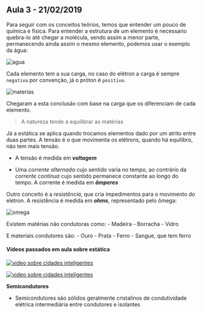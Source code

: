 ## Aula 3 - 21/02/2019

Para seguir com os conceitos teórios, temos que entender um pouco de química e física. Para entender a estrutura de um elemento é necessario quebra-lo até chegar a molécula, sendo assim a menor parte, permanecendo ainda assim o mesmo elemento, podemos usar o exemplo da água:

![agua](https://cmapspublic.ihmc.us/rid=1301817238268_1347664450_42111/Molecula%20agua.jpg)

Cada elemento tem a sua carga, no caso do elétron a carga é sempre `negativa` por convenção, já o próton é `positivo`. 

![materias](https://proxy.duckduckgo.com/iu/?u=https%3A%2F%2Fwww.mundovestibular.com.br%2Fcontent_images%2F1%2Ffisica%2Feletrons_livres1.gif&f=1)

Chegaram a esta conclusão com base na carga que os diferenciam de cada elemento. 

> A natureza tende a equilibrar as matérias

Já a estática se aplica quando trocamos elementos dado por um atrito entre duas partes.
A tensão é o que movimenta os elétrons, quando há equilibro, não tem mais tensão.

-   A tensão é medida em **_voltagem_**

-   Uma _corrente alternada_ cujo sentido varia no tempo, ao contrário da _corrente contínua_ cujo sentido permanece constante ao longo do tempo. A corrente é medida em **_âmperes_** 

Outro conceito é a _resistência_, que cria impedimentos para o movimento do elétron. A resistência é medida em **_ohms_**, representado pelo ômega:

![omega](https://proxy.duckduckgo.com/iu/?u=https%3A%2F%2Fupload.wikimedia.org%2Fwikipedia%2Fcommons%2F2%2F25%2FGreek_letter_omega.png&f=1)

Existem matérias não condutoras como:
    -   Madeira
    -   Borracha
    -   Vidro

E materiais condutores são:
    -   Ouro
    -   Prata
    -   Ferro
    -   Sangue, que tem ferro

#### Vídeos passados em aula sobre estática

 [![video sobre cidades inteligentes](https://img.youtube.com/vi/vKJB6UJ17RA/0.jpg)](https://www.youtube.com/watch?v=vKJB6UJ17RA)

 [![video sobre cidades inteligentes](https://img.youtube.com/vi/wa35uxoCUCk/0.jpg)](https://youtu.be/wa35uxoCUCk)

 **Semicondutores**

 -  Semicondutores são sólidos geralmente cristalinos de condutividade elétrica intermediária entre condutores e isolantes